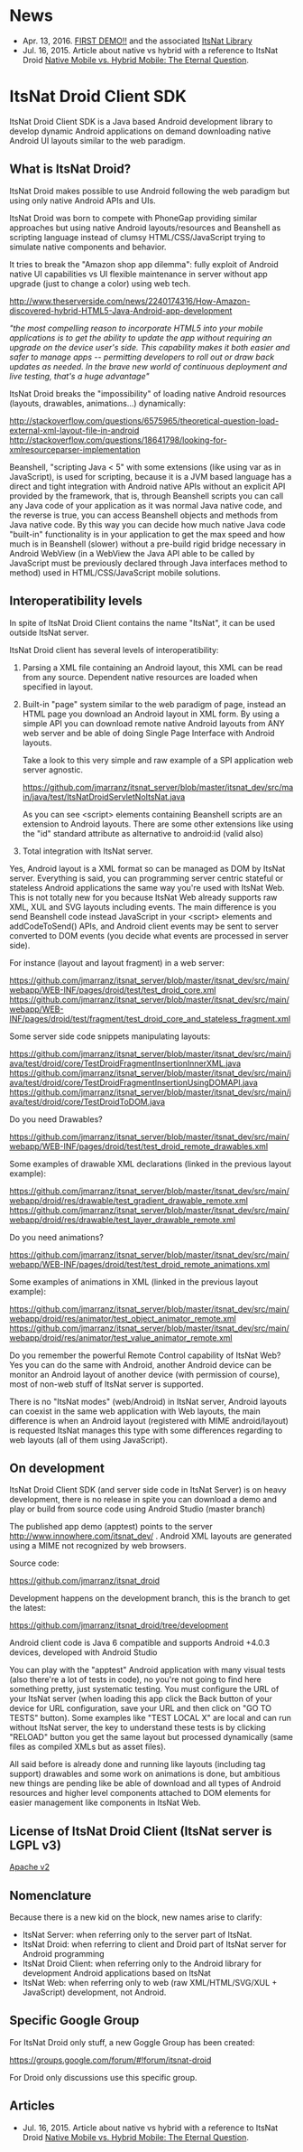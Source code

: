 News
======

- Apr. 13, 2016.  [FIRST DEMO!!](https://sourceforge.net/projects/itsnat/files/itsnat_droid_demo/apptest-debug-0.5.0.0.1.apk) and the associated [ItsNat Library](https://sourceforge.net/projects/itsnat/files/itsnat_droid/itsnatdroid-debug-0.5.0.0.1.aar) 
- Jul. 16, 2015.  Article about native vs hybrid with a reference to ItsNat Droid [Native Mobile vs. Hybrid Mobile: The Eternal Question](https://dzone.com/articles/native-mobile-vs-hybrid-mobile-itsnat-droid).

ItsNat Droid Client SDK
======

ItsNat Droid Client SDK is a Java based Android development library to develop dynamic Android applications on demand downloading native Android UI layouts similar to the web paradigm.

What is ItsNat Droid?
------

ItsNat Droid makes possible to use Android following the web paradigm but using only native Android APIs and UIs.

ItsNat Droid was born to compete with PhoneGap providing similar approaches but using native Android layouts/resources and Beanshell as scripting language instead of clumsy
HTML/CSS/JavaScript trying to simulate native components and behavior.

It tries to break the "Amazon shop app dilemma": fully exploit of Android native UI capabilities vs UI flexible maintenance in server without app upgrade (just to change a color)
using web tech.

http://www.theserverside.com/news/2240174316/How-Amazon-discovered-hybrid-HTML5-Java-Android-app-development

*"the most compelling reason to incorporate HTML5 into your mobile applications is to get the ability to update the app without requiring an upgrade on the device user's side.
This capability makes it both easier and safer to manage apps -- permitting developers to roll out or draw back updates as needed. In the brave new world of continuous deployment
and live testing, that's a huge advantage"*

ItsNat Droid breaks the "impossibility" of loading native Android resources (layouts, drawables, animations...) dynamically:

http://stackoverflow.com/questions/6575965/theoretical-question-load-external-xml-layout-file-in-android
http://stackoverflow.com/questions/18641798/looking-for-xmlresourceparser-implementation


Beanshell, "scripting Java < 5" with some extensions (like using var as in JavaScript),  is used for scripting, because it is a JVM based language has a direct and tight
integration with Android native APIs without an explicit API provided by the framework, that is, through Beanshell scripts you can call any Java code of your application as it
was normal Java native code, and the reverse is true, you can access Beanshell objects and methods from Java native code. By this way you can decide how much native Java code
"built-in" functionality is in your application to get the max speed and how much is in Beanshell (slower) without a pre-build rigid bridge necessary in Android WebView
(in a WebView the Java API able to be called by JavaScript must be previously declared through Java interfaces method to method) used in HTML/CSS/JavaScript mobile solutions.

Interoperatibility levels
------

In spite of ItsNat Droid Client contains the name "ItsNat", it can be used outside ItsNat server.

ItsNat Droid client has several levels of interoperatibility:

1. Parsing a XML file containing an Android layout, this XML can be read from any source. Dependent native resources are loaded when specified in layout.

2. Built-in "page" system similar to the web paradigm of page, instead an HTML page you download an Android layout in XML form. By using a simple API you can download remote native
 Android layouts from ANY web server and be able of doing Single Page Interface with Android layouts.

   Take a look to this very simple and raw example of a SPI application web server agnostic.

   https://github.com/jmarranz/itsnat_server/blob/master/itsnat_dev/src/main/java/test/ItsNatDroidServletNoItsNat.java

   As you can see &lt;script&gt; elements containing Beanshell scripts are an extension to Android layouts. There are some other extensions like using the "id" standard attribute as
alternative to android:id (valid also)

3. Total integration with ItsNat server.

  Yes, Android layout is a XML format so can be managed as DOM by ItsNat server. Everything is said, you can programming server centric stateful or stateless Android applications
  the same way you're used with ItsNat Web. This is not totally new for you because ItsNat Web already supports raw XML, XUL and SVG layouts including events. The main difference
  is you send Beanshell code instead JavaScript in your &lt;script&gt; elements and addCodeToSend() APIs, and Android client events may be sent to server converted to DOM events
  (you decide what events are processed in server side).

  For instance (layout and layout fragment) in a web server:

  https://github.com/jmarranz/itsnat_server/blob/master/itsnat_dev/src/main/webapp/WEB-INF/pages/droid/test/test_droid_core.xml
  https://github.com/jmarranz/itsnat_server/blob/master/itsnat_dev/src/main/webapp/WEB-INF/pages/droid/test/fragment/test_droid_core_and_stateless_fragment.xml

  Some server side code snippets manipulating layouts:

  https://github.com/jmarranz/itsnat_server/blob/master/itsnat_dev/src/main/java/test/droid/core/TestDroidFragmentInsertionInnerXML.java
  https://github.com/jmarranz/itsnat_server/blob/master/itsnat_dev/src/main/java/test/droid/core/TestDroidFragmentInsertionUsingDOMAPI.java
  https://github.com/jmarranz/itsnat_server/blob/master/itsnat_dev/src/main/java/test/droid/core/TestDroidToDOM.java

  Do you need Drawables?
  
  https://github.com/jmarranz/itsnat_server/blob/master/itsnat_dev/src/main/webapp/WEB-INF/pages/droid/test/test_droid_remote_drawables.xml
  
  Some examples of drawable XML declarations (linked in the previous layout example):
  
  https://github.com/jmarranz/itsnat_server/blob/master/itsnat_dev/src/main/webapp/droid/res/drawable/test_gradient_drawable_remote.xml
  https://github.com/jmarranz/itsnat_server/blob/master/itsnat_dev/src/main/webapp/droid/res/drawable/test_layer_drawable_remote.xml
  
  Do you need animations?
  
  https://github.com/jmarranz/itsnat_server/blob/master/itsnat_dev/src/main/webapp/WEB-INF/pages/droid/test/test_droid_remote_animations.xml
  
  Some examples of animations in XML (linked in the previous layout example):  
  
  https://github.com/jmarranz/itsnat_server/blob/master/itsnat_dev/src/main/webapp/droid/res/animator/test_object_animator_remote.xml
  https://github.com/jmarranz/itsnat_server/blob/master/itsnat_dev/src/main/webapp/droid/res/animator/test_value_animator_remote.xml
  

  Do you remember the powerful Remote Control capability of ItsNat Web? Yes you can do the same with Android, another Android device can be monitor an Android layout of another
  device (with permission of course), most of non-web stuff of ItsNat server is supported.

  There is no "ItsNat modes" (web/Android) in ItsNat server, Android layouts can coexist in the same web application with Web layouts, the main difference is when an Android layout
  (registered with MIME android/layout) is requested  ItsNat manages this type with some differences regarding to web layouts (all of them using JavaScript).


On development
------

ItsNat Droid Client SDK (and server side code in ItsNat Server) is on heavy development, there is no release in spite you can download a demo and play or build from source code using Android Studio (master branch)

The published app demo (apptest) points to the server http://www.innowhere.com/itsnat_dev/ . Android XML layouts are generated using a MIME not recognized by web browsers. 

Source code:

https://github.com/jmarranz/itsnat_droid

Development happens on the development branch, this is the branch to get the latest:

https://github.com/jmarranz/itsnat_droid/tree/development

Android client code is Java 6 compatible and supports Android +4.0.3 devices, developed with Android Studio

You can play with the "apptest" Android application with many visual tests (also there're a lot of tests in code), no you're not going to find here something pretty, just
systematic testing. You must configure the URL of your ItsNat server (when loading this app click the Back button of your device for URL configuration, save your URL and then
click on "GO TO TESTS" button). Some examples like "TEST LOCAL X" are local and can run without ItsNat server, the key to understand these tests is by clicking "RELOAD" button
you get the same layout but processed dynamically (same files as compiled XMLs but as asset files).

All said before is already done and running like layouts (including <include> tag support) drawables and some work on animations is done, but ambitious new things are pending like be able of download and all types of Android resources 
and higher level components attached to DOM elements for easier management like components in ItsNat Web.

License of ItsNat Droid Client (ItsNat server is LGPL v3)
------

[Apache v2](LICENSE-2.0.txt)

Nomenclature
------

Because there is a new kid on the block, new names arise to clarify:

- ItsNat Server: when referring only to the server part of ItsNat.
- ItsNat Droid: when referring to client and Droid part of ItsNat server for Android programming
- ItsNat Droid Client: when referring only to the Android library for development Android applications based on ItsNat
- ItsNat Web: when referring only to web (raw XML/HTML/SVG/XUL + JavaScript) development, not Android.

Specific Google Group
------

For ItsNat Droid only stuff, a new Goggle Group has been created:

https://groups.google.com/forum/#!forum/itsnat-droid

For Droid only discussions use this specific group.

Articles
------

- Jul. 16, 2015.  Article about native vs hybrid with a reference to ItsNat Droid [Native Mobile vs. Hybrid Mobile: The Eternal Question](https://dzone.com/articles/native-mobile-vs-hybrid-mobile-itsnat-droid).
